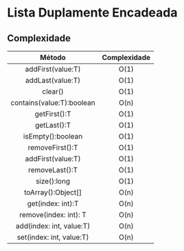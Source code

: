 # Lista Duplamente Encadeada

## Complexidade

| Método                     | Complexidade |
|:--------------------------:|:------------:|
| addFirst(value:T)          |	O(1)        |
| addLast(value:T)           |	O(1)        |
| clear()	             |  O(1)        |    
| contains(value:T):boolean  |	O(n)        |
| getFirst():T	             |  O(1)        |
| getLast():T	             |  O(1)        |  
| isEmpty():boolean          |	O(1)        |
| removeFirst():T	     |  O(1)        |
| addFirst(value:T)	     |  O(1)        |
| removeLast():T	     |  O(1)        |
| size():long	             |  O(1)        |
| toArray():Object[]	     |  O(n)        |
| get(index: int):T	     |  O(n)        |
| remove(index: int): T	     |  O(n)        |
| add(index: int, value:T)   |	O(n)        |
| set(index: int, value:T)   |	O(n)        |
